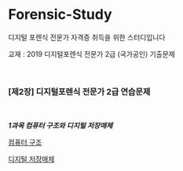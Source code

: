 # Forensic-Study

디지털 포렌식 전문가 자격증 취득을 위한 스터디입니다

교재 : 2019 디지털포렌식 전문가 2급 (국가공인) 기출문제

<br>

### [제2장] 디지털포렌식 전문가 2급 연습문제

<br>

***1과목 컴퓨터 구조와 디지털 저장매체***

[컴퓨터 구조](https://github.com/Lee-YongHa/Forensic-Study/blob/master/SUB1_1.md)

[디지털 저장매체](https://github.com/Lee-YongHa/Forensic-Study/blob/master/SUB1_2.md)



